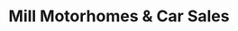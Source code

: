 ---
title: "Mill Motorhomes & Car Sales"
url: /chester/mill-motorhomes-und-car-sales/
shop: Autohaus
---